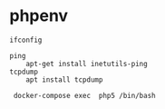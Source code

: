 # phpenv
```shell
ifconfig 

ping 
    apt-get install inetutils-ping
tcpdump 
    apt install tcpdump

 docker-compose exec  php5 /bin/bash
 ```